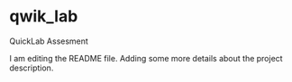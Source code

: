 # qwik_lab
QuickLab Assesment

I am editing the README file. Adding some more details about the project description.
